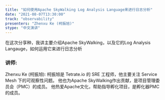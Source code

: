 ```yaml
---
title: "如何使用Apache SkyWalking Log Analysis Language来进行日志分析"
date: "2021-08-07T13:30:00" 
track: "observability"
presenters: "Zhenxu Ke (柯振旭)"
stype: "中文演讲"
---
```

在这次分享种，我讲主要介绍Apache SkyWalking，以及它的Log Analysis Langauge，如何运用它来进行日志分析
 ### 讲师: 
 Zhenxu Ke (柯振旭): 柯振旭是 Tetrate.io 的 SRE 工程师，他主要关注 Service Mesh 下的可观察性问题。
他也为Apache SkyWalking作出贡献，是项目管理委员会（PMC）的成员。
他热爱Apache文化，帮助指导孵化项目，是孵化器PMC的成员。
